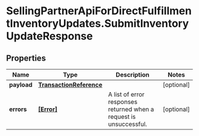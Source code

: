 # SellingPartnerApiForDirectFulfillmentInventoryUpdates.SubmitInventoryUpdateResponse

## Properties

Name | Type | Description | Notes
------------ | ------------- | ------------- | -------------
**payload** | [**TransactionReference**](TransactionReference.md) |  | [optional] 
**errors** | [**[Error]**](Error.md) | A list of error responses returned when a request is unsuccessful. | [optional] 


